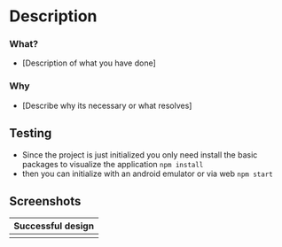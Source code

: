 # Description
### What?

- [Description of what you have done]

### Why

- [Describe why its necessary or what resolves]

## Testing

- Since the project is just initialized you only need install the basic packages to visualize the application
  `npm install`
- then you can initialize with an android emulator or via web
  `npm start`

## Screenshots

| Successful design |
| ----------------- |
|                   |
